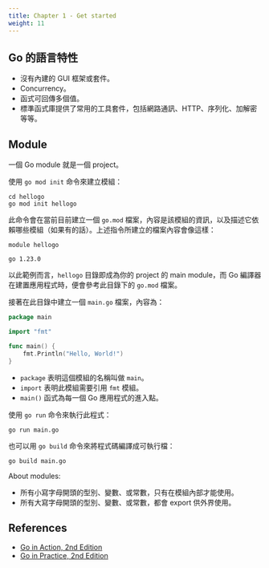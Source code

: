 ```yaml
---
title: Chapter 1 - Get started
weight: 11
---
```


## Go 的語言特性

 - 沒有內建的 GUI 框架或套件。
 - Concurrency。
 - 函式可回傳多個值。
 - 標準函式庫提供了常用的工具套件，包括網路通訊、HTTP、序列化、加解密等等。

## Module

一個 Go module 就是一個 project。

使用 `go mod init` 命令來建立模組：

```shell
cd hellogo
go mod init hellogo
```

此命令會在當前目前建立一個 `go.mod` 檔案，內容是該模組的資訊，以及描述它依賴哪些模組（如果有的話）。上述指令所建立的檔案內容會像這樣：

```text
module hellogo

go 1.23.0
```

以此範例而言，`hellogo` 目錄即成為你的 project 的 main module，而 Go 編譯器在建置應用程式時，便會參考此目錄下的 `go.mod` 檔案。

接著在此目錄中建立一個 `main.go` 檔案，內容為：

```go
package main

import "fmt"

func main() {
    fmt.Println("Hello, World!")
}
```

- `package` 表明這個模組的名稱叫做 `main`。
- `import` 表明此模組需要引用 `fmt` 模組。
- `main()` 函式為每一個 Go 應用程式的進入點。

使用 `go run` 命令來執行此程式：

```shell
go run main.go
```

也可以用 `go build` 命令來將程式碼編譯成可執行檔：

```shell
go build main.go
```

About modules:

- 所有小寫字母開頭的型別、變數、或常數，只有在模組內部才能使用。
- 所有大寫字母開頭的型別、變數、或常數，都會 export 供外界使用。

## References

- [Go in Action, 2nd Edition](https://www.manning.com/books/go-in-action-second-edition)
- [Go in Practice, 2nd Edition](https://www.manning.com/books/go-in-practice-second-edition)

